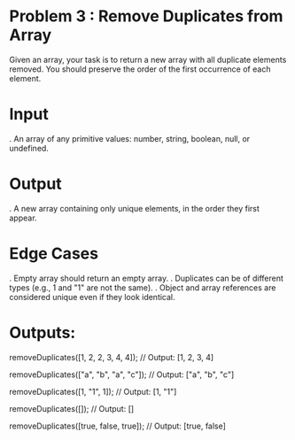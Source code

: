 # Problem 3 : Remove Duplicates from Array

Given an array, your task is to return a new array with all
duplicate elements removed.
You should preserve the order of the first occurrence of
each element.

# Input
. An array of any primitive values: number, string,
boolean, null, or undefined.

# Output
. A new array containing only unique elements, in
the order they first appear.

# Edge Cases
. Empty array should return an empty array.
. Duplicates can be of different types (e.g., 1 and "1"
are not the same).
. Object and array references are considered unique
even if they look identical.

# Outputs:
removeDuplicates([1, 2, 2, 3, 4, 4]);
// Output: [1, 2, 3, 4]

removeDuplicates(["a", "b", "a", "c"]);
// Output: ["a", "b", "c"]

removeDuplicates([1, "1", 1]);
// Output: [1, "1"]

removeDuplicates([]);
// Output: []

removeDuplicates([true, false, true]);
// Output: [true, false]